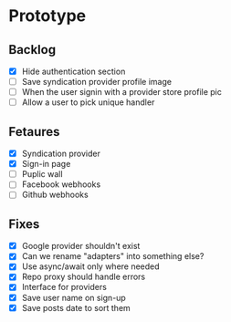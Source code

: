 # Prototype

## Backlog

- [x] Hide authentication section
- [ ] Save syndication provider profile image
- [ ] When the user signin with a provider store profile pic
- [ ] Allow a user to pick unique handler
## Fetaures
 
- [x] Syndication provider 
- [x] Sign-in page
- [ ] Puplic wall
- [ ] Facebook webhooks
- [ ] Github webhooks

## Fixes

- [x] Google provider shouldn't exist
- [x] Can we rename "adapters" into something else?
- [x] Use async/await only where needed
- [x] Repo proxy should handle errors
- [x] Interface for providers
- [x] Save user name on sign-up
- [x] Save posts date to sort them